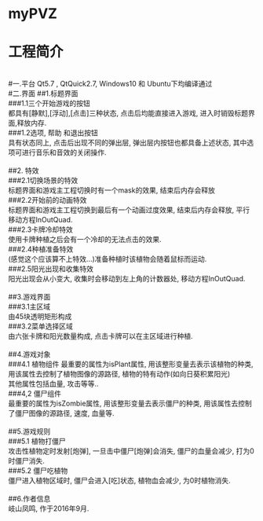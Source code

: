 # myPVZ
工程简介
=====
<br>
#一.平台
Qt5.7 , QtQuick2.7, Windows10 和 Ubuntu下均编译通过
<br>
#二.界面
##1.标题界面<br>
###1.1三个开始游戏的按钮 <br>
都具有[静默],[浮动],[点击]三种状态, 点击后均能直接进入游戏, 进入时销毁标题界面,释放内存. <br>
###1.2选项, 帮助 和退出按钮 <br>
具有状态同上, 点击后出现不同的弹出层, 弹出层内按钮也都具备上述状态, 其中选项可进行音乐和音效的关闭操作. <br>
<br>
##2. 特效 <br>
###2.1切换场景的特效 <br>
标题界面和游戏主工程切换时有一个mask的效果, 结束后内存会释放<br>
###2.2开始前的动画特效 <br>
标题界面和游戏主工程切换到最后有一个动画过度效果, 结束后内存会释放, 平行移动方程InOutQuad.<br>
###2.3卡牌冷却特效<br>
使用卡牌种植之后会有一个冷却的无法点击的效果. <br>
###2.4种植准备特效<br>
(感觉这个应该算不上特效...)准备种植时该植物会随着鼠标而运动. <br>
###2.5阳光出现和收集特效<br>
阳光出现会从小变大, 收集时会移动到左上角的计数器处, 移动方程InOutQuad. <br>
<br>
##3.游戏界面<br>
###3.1主区域<br>
由45块透明矩形构成<br>
###3.2菜单选择区域<br>
由六张卡牌和阳光数量构成, 点击卡牌可以在主区域进行种植.<br>
<br>
##4.游戏对象<br>
###4.1 植物组件
最重要的属性为isPlant属性, 用该整形变量去表示该植物的种类, 用该属性去控制了植物图像的源路径, 植物的特有动作(如向日葵积累阳光)<br>
其他属性包括血量, 攻击等等..<br>
###4,2 僵尸组件<br>
最重要的属性为isZombie属性, 用该整形变量去表示僵尸的种类, 用该属性去控制了僵尸图像的源路径, 速度, 血量等. <br>
<br>
##5.游戏规则<br>
###5.1 植物打僵尸<br>
攻击性植物定时发射[炮弹], 一旦击中僵尸[炮弹]会消失, 僵尸的血量会减少, 打为0时僵尸消失.<br>
###5.2 僵尸吃植物<br>
僵尸进入植物区域时, 僵尸会进入[吃]状态, 植物血会减少, 为0时植物消失. <br>
<br>
##6.作者信息 <br>
岐山凤鸣, 作于2016年9月.
